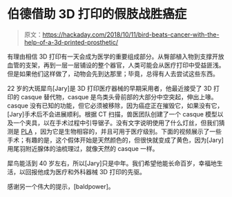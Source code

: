 # 伯德借助 3D 打印的假肢战胜癌症

> 原文：<https://hackaday.com/2018/10/11/bird-beats-cancer-with-the-help-of-a-3d-printed-prosthetic/>

有理由相信 3D 打印有一天会成为医学的重要组成部分。从臀部植入物到支撑开放血管的支架，再到一层一层铺设的整个器官，人类可能会从医疗打印中受益匪浅。但是如果他们这样做了，动物会先到达那里；毕竟，总得有人去尝试这些东西。

22 岁的大斑犀鸟[Jary]是 3D 打印医疗器械的早期采用者，他最近接受了 3D 打印的 casque 替代物，casque 是鸟类头骨前部的大部分中空突起，伸出上喙。casque 没有已知的功能，但它必须被移除，因为癌症正在摧毁它，如果没有它，[Jary]手术后不会进展顺利。根据 CT 扫描，兽医团队创建了一个 casque 模型以及一个夹具，以在手术过程中引导锯子。没有文字说明使用了什么灯丝，但我们猜测是 [PLA](http://hackaday.com/2018/09/12/pla-the-plastic-that-grows/) ，因为它是生物相容的，并且可用于医疗级别。下面的视频展示了一些手术；有趣的是，这个假体开始是天然颜色的，但很快就变成了黄色，因为[Jary]用尾羽附近腺体的油梳理过，就像天然的 casque 一样。

犀鸟能活到 40 岁左右，所以[Jary]只是中年。我们希望他能长命百岁，幸福地生活，以回报他成为医疗和外科器械 3D 打印的先驱。

感谢另一个伟大的提示，[baldpower]。